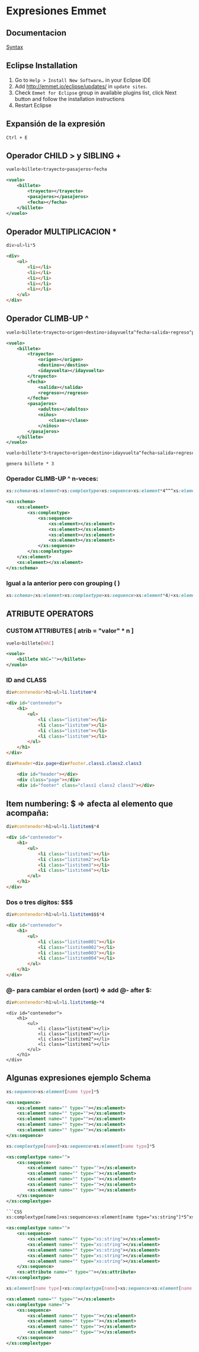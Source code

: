 
Expresiones Emmet
=================

## Documentacion

[Syntax](http://docs.emmet.io/abbreviations/syntax/)

## Eclipse Installation

 1. Go to `Help > Install New Software…` in your Eclipse IDE
 2. Add http://emmet.io/eclipse/updates/ in `update sites`.
 3. Check `Emmet for Eclipse` group in available plugins list, click Next button and follow the installation instructions
 4. Restart Eclipse

## Expansión de la expresión

	Ctrl + E

## Operador CHILD >  y  SIBLING +
```CSS
vuelo>billete>trayecto+pasajeros+fecha
```

```XML
<vuelo>
	<billete>
		<trayecto></trayecto>
		<pasajeros></pasajeros>
		<fecha></fecha>
	</billete>
</vuelo>
```


## Operador MULTIPLICACION *
```CSS
div>ul>li*5
```

```HTML
<div>
	<ul>
		<li></li>
		<li></li>
		<li></li>
		<li></li>
		<li></li>
	</ul>
</div>
```

## Operador CLIMB-UP ^
```CSS
vuelo>billete>trayecto>origen+destino+idayvuelta^fecha>salida+regreso^pasajeros>adultos+ninhos>clase
```

```XML
<vuelo>
	<billete>
		<trayecto>
			<origen></origen>
			<destino></destino>
			<idayvuelta></idayvuelta>
		</trayecto>
		<fecha>
			<salida></salida>
			<regreso></regreso>
		</fecha>
		<pasajeros>
			<adultos></adultos>
			<niños>
				<clase></clase>
			</niños>
		</pasajeros>
	</billete>
</vuelo>
```

```CSS
vuelo>billete*3>trayecto>origen+destino+idayvuelta^fecha>salida+regreso^pasajeros>adultos+ninhos>clase
```
	genera billete * 3


### Operador CLIMB-UP ^  n-veces:
```CSS
xs:schema>xs:element>xs:complextype>xs:sequence>xs:element*4^^^xs:element
```

```XML
<xs:schema>
	<xs:element>
		<xs:complextype>
			<xs:sequence>
				<xs:element></xs:element>
				<xs:element></xs:element>
				<xs:element></xs:element>
				<xs:element></xs:element>
			</xs:sequence>
		</xs:complextype>
	</xs:element>
	<xs:element></xs:element>
</xs:schema>
```

### Igual a la anterior pero con grouping ( )
```CSS
xs:schema>(xs:element>xs:complextype>xs:sequence>xs:element*4)+xs:element
```

## ATRIBUTE OPERATORS

### CUSTOM ATTRIBUTES [ atrib = "valor" * n ]
```CSS
vuelo>billete[WAC]
```

```XML
<vuelo>
	<billete WAC=""></billete>
</vuelo>
```

### ID and CLASS
```CSS
div#contenedor>h1>ul>li.listitem*4
```

```HTML
<div id="contenedor">
	<h1>
		<ul>
			<li class="listitem"></li>
			<li class="listitem"></li>
			<li class="listitem"></li>
			<li class="listitem"></li>
		</ul>
	</h1>
</div>
```

```CSS
div#header+div.page+div#footer.class1.class2.class3
```

```HTML
	<div id="header"></div>
	<div class="page"></div>
	<div id="footer" class="class1 class2 class3"></div>
```

## Item numbering: $ => afecta al elemento que acompaña:
```CSS
div#contenedor>h1>ul>li.listitem$*4
```

```HTML
<div id="contenedor">
	<h1>
		<ul>
			<li class="listitem1"></li>
			<li class="listitem2"></li>
			<li class="listitem3"></li>
			<li class="listitem4"></li>
		</ul>
	</h1>
</div>
```
### Dos o tres dígitos:  $$$
```CSS
div#contenedor>h1>ul>li.listitem$$$*4
```

```HTML
<div id="contenedor">
	<h1>
		<ul>
			<li class="listitem001"></li>
			<li class="listitem002"></li>
			<li class="listitem003"></li>
			<li class="listitem004"></li>
		</ul>
	</h1>
</div>
```

### @- para cambiar el orden (sort) => add @- after $:
```CSS
div#contenedor>h1>ul>li.listitem$@-*4
```

```HML
<div id="contenedor">
	<h1>
		<ul>
			<li class="listitem4"></li>
			<li class="listitem3"></li>
			<li class="listitem2"></li>
			<li class="listitem1"></li>
		</ul>
	</h1>
</div>
```

## Algunas expresiones ejemplo Schema
```CSS
xs:sequence>xs:element[name type]*5
```

```XML
<xs:sequence>
	<xs:element name="" type=""></xs:element>
	<xs:element name="" type=""></xs:element>
	<xs:element name="" type=""></xs:element>
	<xs:element name="" type=""></xs:element>
	<xs:element name="" type=""></xs:element>
</xs:sequence>
```

```CSS
xs:complextype[name]>xs:sequence>xs:element[name type]*5
```

```XML
<xs:complextype name="">
	<xs:sequence>
		<xs:element name="" type=""></xs:element>
		<xs:element name="" type=""></xs:element>
		<xs:element name="" type=""></xs:element>
		<xs:element name="" type=""></xs:element>
		<xs:element name="" type=""></xs:element>
	</xs:sequence>
</xs:complextype>

```CSS
xs:complextype[name]>xs:sequence>xs:element[name type="xs:string"]*5^xs:attribute[name type]
```

```XML
<xs:complextype name="">
	<xs:sequence>
		<xs:element name="" type="xs:string"></xs:element>
		<xs:element name="" type="xs:string"></xs:element>
		<xs:element name="" type="xs:string"></xs:element>
		<xs:element name="" type="xs:string"></xs:element>
		<xs:element name="" type="xs:string"></xs:element>
	</xs:sequence>
	<xs:attribute name="" type=""></xs:attribute>
</xs:complextype>
```

```CSS
xs:element[name type]+xs:complextype[name]>xs:sequence>xs:element[name type]*4
```

```XML
<xs:element name="" type=""></xs:element>
<xs:complextype name="">
	<xs:sequence>
		<xs:element name="" type=""></xs:element>
		<xs:element name="" type=""></xs:element>
		<xs:element name="" type=""></xs:element>
		<xs:element name="" type=""></xs:element>
	</xs:sequence>
</xs:complextype>
```

